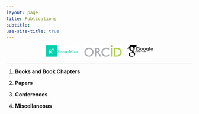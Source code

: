 ```yaml
---
layout: page
title: Publications
subtitle:
use-site-title: true
---
```


<div align="center">
<a href="https://www.researchgate.net/profile/Aleksander_Zywot/" target="_blank"><img src="img/researchgate.png" alt="Research Gate" height="30"></a> &nbsp;&nbsp; <a href="https://orcid.org/0000-0001-9737-6028" target="_blank"><img src="img/ORCID.png" alt="ORCID" height="30"></a> &nbsp;&nbsp; <a href="https://scholar.google.com/citations?hl=en&user=qz3BuKkAAAAJ" target="_blank"><img src="img/GoogleScholar.jpg" alt="Google Scholar" height="30"></a>
</div>

----

1. **Books and Book Chapters**

1. **Papers**

1. **Conferences**

1. **Miscellaneous**
